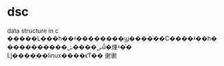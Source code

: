 dsc
===

data structure in c
�����Լ���һ��ʵ��������ϣ����ͨ��C����ʵ��һ�����������ص����ݽṹ�㷨ʵ�֡�
Ŀǰ����֧��linux����ϵͳ��
谢谢